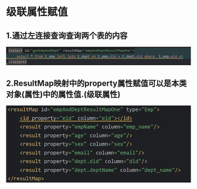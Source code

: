 # 级联属性赋值

## 1.通过左连接查询查询两个表的内容

![image-20241023172230403](./../../TyporaImage/MyBatis/image-20241023172230403.png)

## 2.ResultMap映射中的property属性赋值可以是本类对象(属性)中的属性值.(级联属性)

![image-20241023172341578](./../../TyporaImage/MyBatis/image-20241023172341578.png)